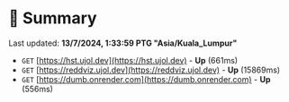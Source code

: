 # 📖 Summary
Last updated: **13/7/2024, 1:33:59 PTG "Asia/Kuala_Lumpur"**

- `GET` [https://hst.ujol.dev](https://hst.ujol.dev) - **Up** (661ms)
- `GET` [https://reddviz.ujol.dev](https://reddviz.ujol.dev) - **Up** (15869ms)
- `GET` [https://dumb.onrender.com](https://dumb.onrender.com) - **Up** (556ms)
